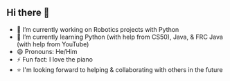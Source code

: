 ## Hi there 👋

<!--
**pythonkernel/pythonkernel** is a ✨ _special_ ✨ repository because its `README.md` (this file) appears on your GitHub profile.
-->

- 🔭 I’m currently working on Robotics projects with Python
- 🌱 I’m currently learning Python (with help from CS50), Java, & FRC Java (with help from YouTube)
- 😄 Pronouns: He/Him
- ⚡ Fun fact: I love the piano
- ⭐ I'm looking forward to helping & collaborating with others in the future
